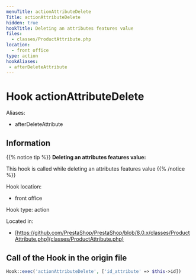 ```yaml
---
menuTitle: actionAttributeDelete
Title: actionAttributeDelete
hidden: true
hookTitle: Deleting an attributes features value
files:
  - classes/ProductAttribute.php
location:
  - front office
type: action
hookAliases:
 - afterDeleteAttribute
---
```


# Hook actionAttributeDelete

Aliases: 
 - afterDeleteAttribute



## Information

{{% notice tip %}}
**Deleting an attributes features value:** 

This hook is called while deleting an attributes features value
{{% /notice %}}

Hook location:
  - front office

Hook type: action

Located in: 
  - [https://github.com/PrestaShop/PrestaShop/blob/8.0.x/classes/ProductAttribute.php](classes/ProductAttribute.php)

## Call of the Hook in the origin file

```php
Hook::exec('actionAttributeDelete', ['id_attribute' => $this->id])
```
